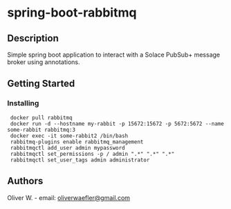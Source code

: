 # spring-boot-rabbitmq

## Description

Simple spring boot application to interact with a Solace PubSub+ message broker using annotations.

## Getting Started

### Installing

```
 docker pull rabbitmq
 docker run -d --hostname my-rabbit -p 15672:15672 -p 5672:5672 --name some-rabbit rabbitmq:3
 docker exec -it some-rabbit2 /bin/bash
 rabbitmq-plugins enable rabbitmq_management
 rabbitmqctl add_user admin mypassword
 rabbitmqctl set_permissions -p / admin ".*" ".*" ".*"
 rabbitmqctl set_user_tags admin administrator
```

## Authors

Oliver W. - email: oliverwaefler@gmail.com
